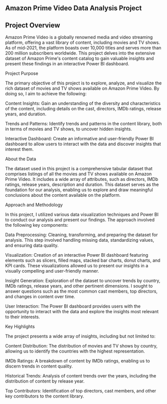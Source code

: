 ## Amazon Prime Video Data Analysis Project
## Project Overview
Amazon Prime Video is a globally renowned media and video streaming platform, offering a vast library of content, including movies and TV shows. As of mid-2021, the platform boasts over 10,000 titles and serves more than 200 million subscribers worldwide. This project delves into the extensive dataset of Amazon Prime's content catalog to gain valuable insights and present these findings in an interactive Power BI dashboard.

Project Purpose

The primary objective of this project is to explore, analyze, and visualize the rich dataset of movies and TV shows available on Amazon Prime Video. By doing so, I aim to achieve the following:

Content Insights: Gain an understanding of the diversity and characteristics of the content, including details on the cast, directors, IMDb ratings, release years, and duration.

Trends and Patterns: Identify trends and patterns in the content library, both in terms of movies and TV shows, to uncover hidden insights.

Interactive Dashboard: Create an informative and user-friendly Power BI dashboard to allow users to interact with the data and discover insights that interest them.

About the Data

The dataset used in this project is a comprehensive tabular dataset that comprises listings of all the movies and TV shows available on Amazon Prime Video. It includes a wide array of attributes, such as directors, IMDb ratings, release years, description and duration. This dataset serves as the foundation for our analysis, enabling us to explore and draw meaningful conclusions about the content available on the platform.

Approach and Methodology

In this project, I utilized various data visualization techniques and Power BI to conduct our analysis and present our findings. The approach involved the following key components:

Data Preprocessing: Cleaning, transforming, and preparing the dataset for analysis. This step involved handling missing data, standardizing values, and ensuring data quality.

Visualization: Creation of an interactive Power BI dashboard featuring elements such as slicers, filled maps, stacked bar charts, donut charts, and KPI cards. These visualizations allowed us to present our insights in a visually compelling and user-friendly manner.

Insight Generation: Exploration of the dataset to uncover trends by country, IMDb ratings, release years, and other pertinent dimensions. I sought to answer questions such as the most common cast members, top directors, and changes in content over time.

User Interaction: The Power BI dashboard provides users with the opportunity to interact with the data and explore the insights most relevant to their interests.

Key Highlights

The project presents a wide array of insights, including but not limited to:

Content Distribution: The distribution of movies and TV shows by country, allowing us to identify the countries with the highest representation.

IMDb Ratings: A breakdown of content by IMDb ratings, enabling us to discern trends in content quality.

Historical Trends: Analysis of content trends over the years, including the distribution of content by release year.

Top Contributors: Identification of top directors, cast members, and other key contributors to the content library.